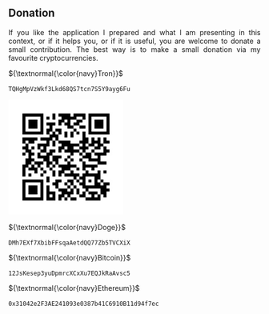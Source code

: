 ## Donation

<p align="justify">If you like the application I prepared and what I am
presenting in this context, or if it helps you, or if it is useful, you 
are welcome to donate a small contribution. The best way is to make a
small donation via my favourite cryptocurrencies.</p>

<p align="left">${\textnormal{\color{navy}Tron}}$</p>

```
TQHgMpVzWkf3Lkd68QS7tcn7S5Y9ayg6Fu
```
<a target="_blank" href=""><img src="/images/tron.jpg" alt="tron"></a>
<p align="left">${\textnormal{\color{navy}Doge}}$</p>

```
DMh7EXf7XbibFFsqaAetdQQ77Zb5TVCXiX
```
<p align="left">${\textnormal{\color{navy}Bitcoin}}$</p>

```
12JsKesep3yuDpmrcXCxXu7EQJkRaAvsc5
```
<p align="left">${\textnormal{\color{navy}Ethereum}}$</p>

```
0x31042e2F3AE241093e0387b41C6910B11d94f7ec
```
